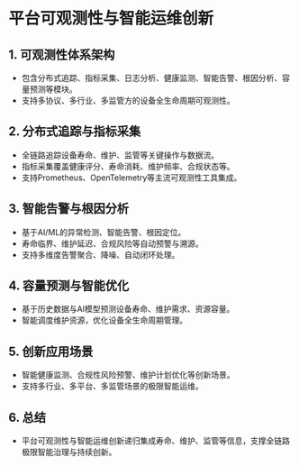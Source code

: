 # 平台可观测性与智能运维创新

## 1. 可观测性体系架构

- 包含分布式追踪、指标采集、日志分析、健康监测、智能告警、根因分析、容量预测等模块。
- 支持多协议、多行业、多监管方的设备全生命周期可观测性。

## 2. 分布式追踪与指标采集

- 全链路追踪设备寿命、维护、监管等关键操作与数据流。
- 指标采集覆盖健康评分、寿命消耗、维护频率、合规状态等。
- 支持Prometheus、OpenTelemetry等主流可观测性工具集成。

## 3. 智能告警与根因分析

- 基于AI/ML的异常检测、智能告警、根因定位。
- 寿命临界、维护延迟、合规风险等自动预警与溯源。
- 支持多维度告警聚合、降噪、自动闭环处理。

## 4. 容量预测与智能优化

- 基于历史数据与AI模型预测设备寿命、维护需求、资源容量。
- 智能调度维护资源，优化设备全生命周期管理。

## 5. 创新应用场景

- 智能健康监测、合规性风险预警、维护计划优化等创新场景。
- 支持多行业、多平台、多监管场景的极限智能运维。

## 6. 总结

- 平台可观测性与智能运维创新递归集成寿命、维护、监管等信息，支撑全链路极限智能治理与持续创新。

